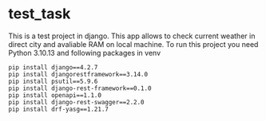 # test_task
This is a test project in django. This app allows to check current weather in direct city and avaliable RAM on local machine.
To run this project you need Python 3.10.13 and following packages in venv
```shell
pip install django==4.2.7
pip install djangorestframework==3.14.0
pip install psutil==5.9.6
pip install django-rest-framework==0.1.0
pip install openapi==1.1.0
pip install django-rest-swagger==2.2.0
pip install drf-yasg==1.21.7
```
